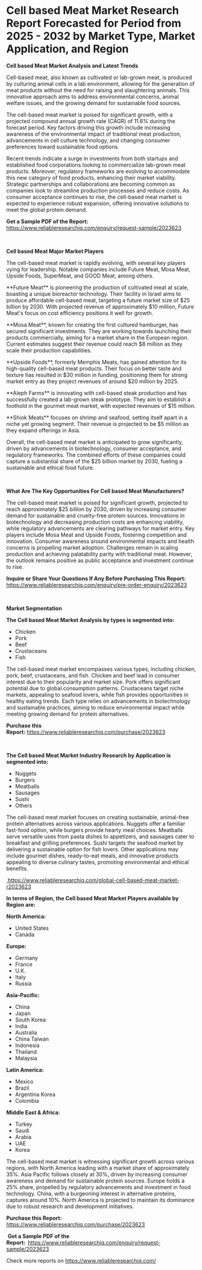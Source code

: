 <p><h1>Cell based Meat Market Research Report Forecasted for Period from 2025 -  2032 by Market Type, Market Application, and Region</h1></p><p><strong>Cell based Meat Market Analysis and Latest Trends</strong></p>
<p><p>Cell-based meat, also known as cultivated or lab-grown meat, is produced by culturing animal cells in a lab environment, allowing for the generation of meat products without the need for raising and slaughtering animals. This innovative approach aims to address environmental concerns, animal welfare issues, and the growing demand for sustainable food sources.</p><p>The cell-based meat market is poised for significant growth, with a projected compound annual growth rate (CAGR) of 11.6% during the forecast period. Key factors driving this growth include increasing awareness of the environmental impact of traditional meat production, advancements in cell culture technology, and changing consumer preferences toward sustainable food options. </p><p>Recent trends indicate a surge in investments from both startups and established food corporations looking to commercialize lab-grown meat products. Moreover, regulatory frameworks are evolving to accommodate this new category of food products, enhancing their market viability. Strategic partnerships and collaborations are becoming common as companies look to streamline production processes and reduce costs. As consumer acceptance continues to rise, the cell-based meat market is expected to experience robust expansion, offering innovative solutions to meet the global protein demand.</p></p>
<p><strong>Get a Sample PDF of the Report:&nbsp;</strong> <a href="https://www.reliableresearchiq.com/enquiry/request-sample/2023623?utm_campaign=3354&utm_medium=2&utm_source=Github&utm_content=ia&utm_term=07042025&utm_id=cell-based-meat">https://www.reliableresearchiq.com/enquiry/request-sample/2023623</a></p>
<p>&nbsp;</p>
<p><strong>Cell based Meat Major Market Players</strong></p>
<p><p>The cell-based meat market is rapidly evolving, with several key players vying for leadership. Notable companies include Future Meat, Mosa Meat, Upside Foods, SuperMeat, and GOOD Meat, among others.</p><p>**Future Meat** is pioneering the production of cultivated meat at scale, boasting a unique bioreactor technology. Their facility in Israel aims to produce affordable cell-based meat, targeting a future market size of $25 billion by 2030. With projected revenue of approximately $10 million, Future Meat's focus on cost efficiency positions it well for growth.</p><p>**Mosa Meat**, known for creating the first cultured hamburger, has secured significant investments. They are working towards launching their products commercially, aiming for a market share in the European region. Current estimates suggest their revenue could reach $8 million as they scale their production capabilities.</p><p>**Upside Foods**, formerly Memphis Meats, has gained attention for its high-quality cell-based meat products. Their focus on better taste and texture has resulted in $30 million in funding, positioning them for strong market entry as they project revenues of around $20 million by 2025.</p><p>**Aleph Farms** is innovating with cell-based steak production and has successfully created a lab-grown steak prototype. They aim to establish a foothold in the gourmet meat market, with expected revenues of $15 million.</p><p>**Shiok Meats** focuses on shrimp and seafood, setting itself apart in a niche yet growing segment. Their revenue is projected to be $5 million as they expand offerings in Asia.</p><p>Overall, the cell-based meat market is anticipated to grow significantly, driven by advancements in biotechnology, consumer acceptance, and regulatory frameworks. The combined efforts of these companies could capture a substantial share of the $25 billion market by 2030, fueling a sustainable and ethical food future.</p></p>
<p>&nbsp;</p>
<p><strong>What Are The Key Opportunities For Cell based Meat Manufacturers?</strong></p>
<p><p>The cell-based meat market is poised for significant growth, projected to reach approximately $25 billion by 2030, driven by increasing consumer demand for sustainable and cruelty-free protein sources. Innovations in biotechnology and decreasing production costs are enhancing viability, while regulatory advancements are clearing pathways for market entry. Key players include Mosa Meat and Upside Foods, fostering competition and innovation. Consumer awareness around environmental impacts and health concerns is propelling market adoption. Challenges remain in scaling production and achieving palatability parity with traditional meat. However, the outlook remains positive as public acceptance and investment continue to rise.</p></p>
<p><strong>Inquire or Share Your Questions If Any Before Purchasing This Report:</strong> <a href="https://www.reliableresearchiq.com/enquiry/pre-order-enquiry/2023623?utm_campaign=3354&utm_medium=2&utm_source=Github&utm_content=ia&utm_term=07042025&utm_id=cell-based-meat">https://www.reliableresearchiq.com/enquiry/pre-order-enquiry/2023623</a></p>
<p>&nbsp;</p>
<p><strong>Market Segmentation</strong></p>
<p><strong>The Cell based Meat Market Analysis by types is segmented into:</strong></p>
<p><ul><li>Chicken</li><li>Pork</li><li>Beef</li><li>Crustaceans</li><li>Fish</li></ul></p>
<p><p>The cell-based meat market encompasses various types, including chicken, pork, beef, crustaceans, and fish. Chicken and beef lead in consumer interest due to their popularity and market size. Pork offers significant potential due to global consumption patterns. Crustaceans target niche markets, appealing to seafood lovers, while fish provides opportunities in healthy eating trends. Each type relies on advancements in biotechnology and sustainable practices, aiming to reduce environmental impact while meeting growing demand for protein alternatives.</p></p>
<p><strong>Purchase this Report:&nbsp;</strong><a href="https://www.reliableresearchiq.com/purchase/2023623?utm_campaign=3354&utm_medium=2&utm_source=Github&utm_content=ia&utm_term=07042025&utm_id=cell-based-meat">https://www.reliableresearchiq.com/purchase/2023623</a></p>
<p>&nbsp;</p>
<p><strong>The Cell based Meat Market Industry Research by Application is segmented into:</strong></p>
<p><ul><li>Nuggets</li><li>Burgers</li><li>Meatballs</li><li>Sausages</li><li>Sushi</li><li>Others</li></ul></p>
<p><p>The cell-based meat market focuses on creating sustainable, animal-free protein alternatives across various applications. Nuggets offer a familiar fast-food option, while burgers provide hearty meal choices. Meatballs serve versatile uses from pasta dishes to appetizers, and sausages cater to breakfast and grilling preferences. Sushi targets the seafood market by delivering a sustainable option for fish lovers. Other applications may include gourmet dishes, ready-to-eat meals, and innovative products appealing to diverse culinary tastes, promoting environmental and ethical benefits.</p></p>
<p><a href="https://www.reliableresearchiq.com/global-cell-based-meat-market-r2023623?utm_campaign=3354&utm_medium=2&utm_source=Github&utm_content=ia&utm_term=07042025&utm_id=cell-based-meat">&nbsp;https://www.reliableresearchiq.com/global-cell-based-meat-market-r2023623</a></p>
<p><strong>In terms of Region, the Cell based Meat Market Players available by Region are:</strong></p>
<p>
    <p> <strong> North America: </strong>
        <ul>
            <li>United States</li>
            <li>Canada</li>
        </ul>
        </p> 
    <p> <strong> Europe: </strong>
        <ul>
            <li>Germany</li>
            <li>France</li>
            <li>U.K.</li>
            <li>Italy</li>
            <li>Russia</li>
        </ul>
        </p> 
    <p> <strong> Asia-Pacific: </strong>
        <ul>
            <li>China</li>
            <li>Japan</li>
            <li>South Korea</li>
            <li>India</li>
            <li>Australia</li>
            <li>China Taiwan</li>
            <li>Indonesia</li>
            <li>Thailand</li>
            <li>Malaysia</li>
        </ul>
        </p> 
    <p> <strong> Latin America: </strong>
        <ul>
            <li>Mexico</li>
            <li>Brazil</li>
            <li>Argentina Korea</li>
            <li>Colombia</li>
        </ul>
        </p> 
    <p> <strong> Middle East & Africa: </strong>
        <ul>
            <li>Turkey</li>
            <li>Saudi</li>
            <li>Arabia</li>
            <li>UAE</li>
            <li>Korea</li>
        </ul>
    </p>
    </p>
<p><p>The cell-based meat market is witnessing significant growth across various regions, with North America leading with a market share of approximately 35%. Asia Pacific follows closely at 30%, driven by increasing consumer awareness and demand for sustainable protein sources. Europe holds a 25% share, propelled by regulatory advancements and investment in food technology. China, with a burgeoning interest in alternative proteins, captures around 10%. North America is projected to maintain its dominance due to robust research and development initiatives.</p></p>
<p><strong>Purchase this Report: </strong><a href="https://www.reliableresearchiq.com/purchase/2023623?utm_campaign=3354&utm_medium=2&utm_source=Github&utm_content=ia&utm_term=07042025&utm_id=cell-based-meat">https://www.reliableresearchiq.com/purchase/2023623</a></p>
<p>&nbsp;<strong>Get a Sample PDF of the Report:&nbsp;&nbsp;</strong><a href="https://www.reliableresearchiq.com/enquiry/request-sample/2023623?utm_campaign=3354&utm_medium=2&utm_source=Github&utm_content=ia&utm_term=07042025&utm_id=cell-based-meat">https://www.reliableresearchiq.com/enquiry/request-sample/2023623</a></p>
<p><strong></strong></p>
<p>Check more reports on <a href="https://www.reliableresearchiq.com/?utm_campaign=3354&utm_medium=2&utm_source=Github&utm_content=ia&utm_term=07042025&utm_id=cell-based-meat">https://www.reliableresearchiq.com/</a></p>
